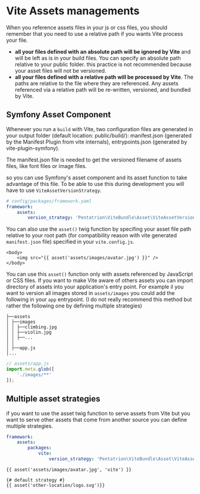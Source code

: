 # Vite Assets managements

When you reference assets files in your js or css files, you should remember that you need to use a relative path if you wants Vite process your file.
- **all your files defined with an absolute path will be ignored by Vite** and will be left as is in your build files. You can specify an absolute path relative to your public folder. this practice is not recommended because your asset files will not be versioned.
- **all your files defined with a relative path will be processed by Vite**. The paths are relative to the file where they are referenced. Any assets referenced via a relative path will be re-written, versioned, and bundled by Vite.

## Symfony Asset Component

Whenever you run a `build` with Vite, two configuration files are generated in your output folder (default location: public/build/): manifest.json (generated by the Manifest Plugin from vite internals), entrypoints.json (generated by vite-plugin-symfony).

The manifest.json file is needed to get the versioned filename of assets files, like font files or image files.

so you can use Symfony's asset component and its asset function to take advantage of this file.
To be able to use this during development you will have to use `ViteAssetVersionStrategy`.

```yaml
# config/packages/framework.yaml
framework:
    assets:
        version_strategy: 'Pentatrion\ViteBundle\Asset\ViteAssetVersionStrategy'

```

You can also use the `asset()` twig function by specifing your asset file path relative to your root path (for compatibility reason with vite generated `manifest.json` file) specified in your `vite.config.js`.

```twig
<body>
    <img src="{{ asset('assets/images/avatar.jpg') }}" />
</body>
```

You can use this `asset()` function only with assets referenced by JavaScript or CSS files. If you want to make Vite aware of others assets you can import directory of assets into your application's entry point. For example il you want to version all images stored in `assets/images` you could add the following in your `app` entrypoint. (I do not really recommend this method but rather the following one by defining multiple strategies)

```
├──assets
│ ├──images
│ │ ├──climbing.jpg
│ │ ├──violin.jpg
│ │ ├──...
│ │
│ ├──app.js
│...
```

```js
// assets/app.js
import.meta.glob([
    './images/**'
]);
```

## Multiple asset strategies

if you want to use the asset twig function to serve assets from Vite but you want to serve other assets that come from another source you can define multiple strategies.

```yaml
framework:
    assets:
        packages:
            vite:
                version_strategy: 'Pentatrion\ViteBundle\Asset\ViteAssetVersionStrategy'
```

```twig
{{ asset('assets/images/avatar.jpg', 'vite') }}

{# default strategy #}
{{ asset('other-location/logo.svg')}}
```
